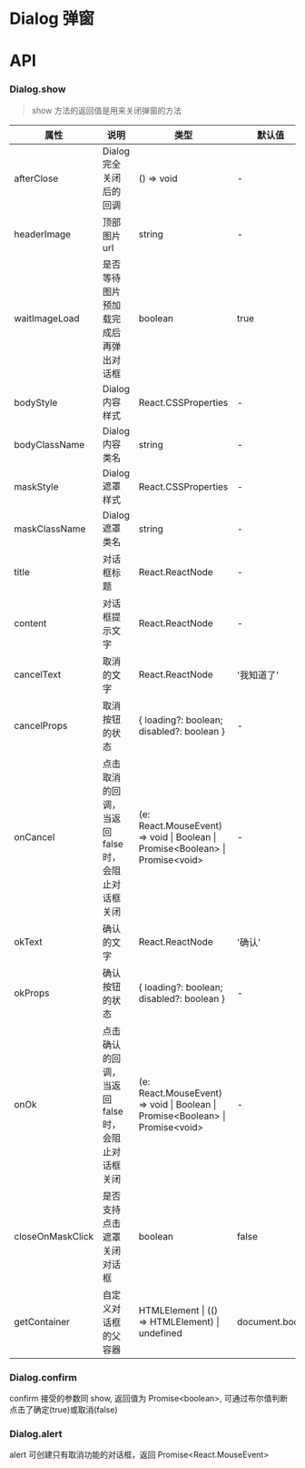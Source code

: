 # Dialog 弹窗

<code src="./demos/index.tsx"></code>

# API

### Dialog.show

> show 方法的返回值是用来关闭弹窗的方法

| 属性             | 说明                                              | 类型                                                                              | 默认值        |
| ---------------- | ------------------------------------------------- | --------------------------------------------------------------------------------- | ------------- |
| afterClose       | Dialog 完全关闭后的回调                           | () => void                                                                        | -             |
| headerImage      | 顶部图片 url                                      | string                                                                            | -             |
| waitImageLoad    | 是否等待图片预加载完成后再弹出对话框              | boolean                                                                           | true          |
| bodyStyle        | Dialog 内容样式                                   | React.CSSProperties                                                               | -             |
| bodyClassName    | Dialog 内容类名                                   | string                                                                            | -             |
| maskStyle        | Dialog 遮罩样式                                   | React.CSSProperties                                                               | -             |
| maskClassName    | Dialog 遮罩类名                                   | string                                                                            | -             |
| title            | 对话框标题                                        | React.ReactNode                                                                   | -             |
| content          | 对话框提示文字                                    | React.ReactNode                                                                   | -             |
| cancelText       | 取消的文字                                        | React.ReactNode                                                                   | '我知道了'    |
| cancelProps      | 取消按钮的状态                                    | { loading?: boolean; disabled?: boolean }                                         | -             |
| onCancel         | 点击取消的回调，当返回 false 时，会阻止对话框关闭 | (e: React.MouseEvent) => void \| Boolean \| Promise\<Boolean\> \| Promise\<void\> | -             |
| okText           | 确认的文字                                        | React.ReactNode                                                                   | '确认'        |
| okProps          | 确认按钮的状态                                    | { loading?: boolean; disabled?: boolean }                                         | -             |
| onOk             | 点击确认的回调，当返回 false 时，会阻止对话框关闭 | (e: React.MouseEvent) => void \| Boolean \| Promise\<Boolean\> \| Promise\<void\> | -             |
| closeOnMaskClick | 是否支持点击遮罩关闭对话框                        | boolean                                                                           | false         |
| getContainer     | 自定义对话框的父容器                              | HTMLElement \| (() => HTMLElement) \| undefined                                   | document.body |

### Dialog.confirm

confirm 接受的参数同 show, 返回值为 Promise\<boolean>, 可通过布尔值判断点击了确定(true)或取消(false)

### Dialog.alert

alert 可创建只有取消功能的对话框，返回 Promise\<React.MouseEvent>
